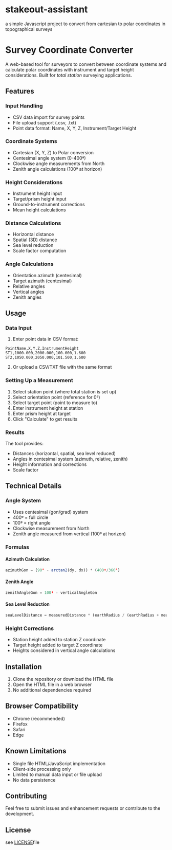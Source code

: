 # stakeout-assistant
a simple Javascript project to convert from cartesian to polar coordinates in topographical surveys

# Survey Coordinate Converter

A web-based tool for surveyors to convert between coordinate systems and calculate polar coordinates with instrument and target height considerations. Built for *total station* surveying applications.

## Features

### Input Handling

- CSV data import for survey points
- File upload support (.csv, .txt)
- Point data format: Name, X, Y, Z, Instrument/Target Height

### Coordinate Systems

- Cartesian (X, Y, Z) to Polar conversion
- Centesimal angle system (0-400ᵍ)
- Clockwise angle measurements from North
- Zenith angle calculations (100ᵍ at horizon)

### Height Considerations

- Instrument height input
- Target/prism height input
- Ground-to-instrument corrections
- Mean height calculations

### Distance Calculations

- Horizontal distance
- Spatial (3D) distance
- Sea level reduction
- Scale factor computation

### Angle Calculations

- Orientation azimuth (centesimal)
- Target azimuth (centesimal)
- Relative angles
- Vertical angles
- Zenith angles

## Usage

### Data Input

1. Enter point data in CSV format:
```
PointName,X,Y,Z,InstrumentHeight
ST1,1000.000,2000.000,100.000,1.600
ST2,1050.000,2050.000,101.500,1.600
```

2. Or upload a CSV/TXT file with the same format

### Setting Up a Measurement

1. Select station point (where total station is set up)
2. Select orientation point (reference for 0ᵍ)
3. Select target point (point to measure to)
4. Enter instrument height at station
5. Enter prism height at target
6. Click "Calculate" to get results

### Results

The tool provides:
- Distances (horizontal, spatial, sea level reduced)
- Angles in centesimal system (azimuth, relative, zenith)
- Height information and corrections
- Scale factor

## Technical Details

### Angle System

- Uses centesimal (gon/grad) system
- 400ᵍ = full circle
- 100ᵍ = right angle
- Clockwise measurement from North
- Zenith angle measured from vertical (100ᵍ at horizon)

### Formulas

#### Azimuth Calculation

```javascript
azimuthGon = (90° - arctan2(dy, dx)) * (400ᵍ/360°)
```

#### Zenith Angle

```javascript
zenithAngleGon = 100ᵍ - verticalAngleGon
```

#### Sea Level Reduction

```javascript
seaLevelDistance = measuredDistance * (earthRadius / (earthRadius + meanHeight))
```

### Height Corrections

- Station height added to station Z coordinate
- Target height added to target Z coordinate
- Heights considered in vertical angle calculations

## Installation

1. Clone the repository or download the HTML file
2. Open the HTML file in a web browser
3. No additional dependencies required

## Browser Compatibility

- Chrome (recommended)
- Firefox
- Safari
- Edge

## Known Limitations

- Single file HTML/JavaScript implementation
- Client-side processing only
- Limited to manual data input or file upload
- No data persistence

## Contributing

Feel free to submit issues and enhancement requests or contribute to the development.

## License

see [LICENSE](LICENSE)file